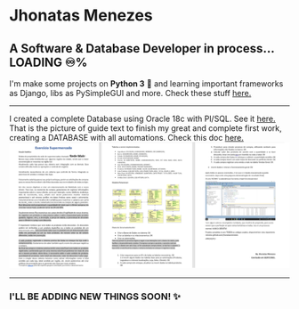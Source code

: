 # Jhonatas Menezes

## A Software & Database Developer in process... LOADING ♾️%

I'm make some projects on **Python 3** 🐍 and learning important frameworks as Django, libs as PySimpleGUI and more.
Check these stuff [here.](https://github.com/JhonatasMenezes/Projetos_Python)



---
I created a complete Database using Oracle 18c with Pl/SQL. See it [here.](https://github.com/JhonatasMenezes/Projeto_FullDataBase_Mercado)
That is the picture of guide text to finish my great and complete first work, creating a DATABASE with all automations.
Check this doc [here.](https://github.com/JhonatasMenezes/Projeto_FullDataBase_Mercado/blob/main/Exerc%C3%ADcio%20Supermercado.pdf)
![Alt text](https://github.com/JhonatasMenezes/Projeto_FullDataBase_Mercado/blob/main/Oficial.png)


--- 
### I'LL BE ADDING NEW THINGS SOON! ✨
